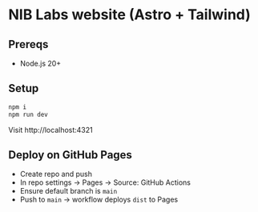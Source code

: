 # NIB Labs website (Astro + Tailwind)

## Prereqs
- Node.js 20+

## Setup
```bash
npm i
npm run dev
```
Visit http://localhost:4321

## Deploy on GitHub Pages
- Create repo and push
- In repo settings → Pages → Source: GitHub Actions
- Ensure default branch is `main`
- Push to `main` → workflow deploys `dist` to Pages